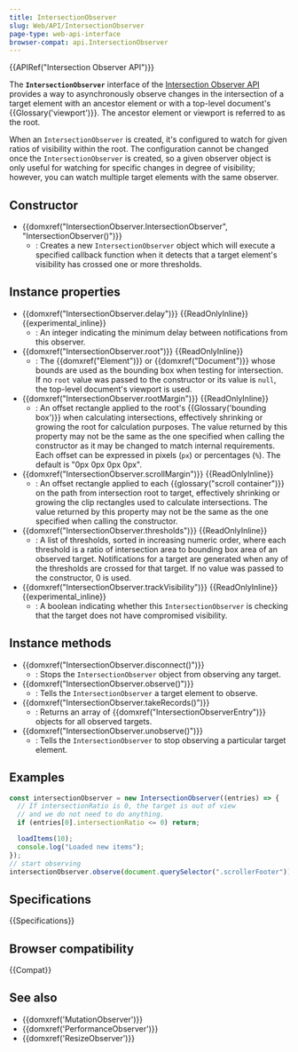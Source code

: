 ```yaml
---
title: IntersectionObserver
slug: Web/API/IntersectionObserver
page-type: web-api-interface
browser-compat: api.IntersectionObserver
---
```


{{APIRef("Intersection Observer API")}}

The **`IntersectionObserver`** interface of the [Intersection Observer API](/en-US/docs/Web/API/Intersection_Observer_API) provides a way to asynchronously observe changes in the intersection of a target element with an ancestor element or with a top-level document's {{Glossary('viewport')}}. The ancestor element or viewport is referred to as the root.

When an `IntersectionObserver` is created, it's configured to watch for given ratios of visibility within the root. The configuration cannot be changed once the `IntersectionObserver` is created, so a given observer object is only useful for watching for specific changes in degree of visibility; however, you can watch multiple target elements with the same observer.

## Constructor

- {{domxref("IntersectionObserver.IntersectionObserver", "IntersectionObserver()")}}
  - : Creates a new `IntersectionObserver` object which will execute a specified callback function when it detects that a target element's visibility has crossed one or more thresholds.

## Instance properties

- {{domxref("IntersectionObserver.delay")}} {{ReadOnlyInline}} {{experimental_inline}}
  - : An integer indicating the minimum delay between notifications from this observer.
- {{domxref("IntersectionObserver.root")}} {{ReadOnlyInline}}
  - : The {{domxref("Element")}} or {{domxref("Document")}} whose bounds are used as the bounding box when testing for intersection. If no `root` value was passed to the constructor or its value is `null`, the top-level document's viewport is used.
- {{domxref("IntersectionObserver.rootMargin")}} {{ReadOnlyInline}}
  - : An offset rectangle applied to the root's {{Glossary('bounding box')}} when calculating intersections, effectively shrinking or growing the root for calculation purposes. The value returned by this property may not be the same as the one specified when calling the constructor as it may be changed to match internal requirements. Each offset can be expressed in pixels (`px`) or percentages (`%`). The default is "0px 0px 0px 0px".
- {{domxref("IntersectionObserver.scrollMargin")}} {{ReadOnlyInline}}
  - : An offset rectangle applied to each {{glossary("scroll container")}} on the path from intersection root to target, effectively shrinking or growing the clip rectangles used to calculate intersections.
    The value returned by this property may not be the same as the one specified when calling the constructor.
- {{domxref("IntersectionObserver.thresholds")}} {{ReadOnlyInline}}
  - : A list of thresholds, sorted in increasing numeric order, where each threshold is a ratio of intersection area to bounding box area of an observed target. Notifications for a target are generated when any of the thresholds are crossed for that target. If no value was passed to the constructor, 0 is used.
- {{domxref("IntersectionObserver.trackVisibility")}} {{ReadOnlyInline}} {{experimental_inline}}
  - : A boolean indicating whether this `IntersectionObserver` is checking that the target does not have compromised visibility.

## Instance methods

- {{domxref("IntersectionObserver.disconnect()")}}
  - : Stops the `IntersectionObserver` object from observing any target.
- {{domxref("IntersectionObserver.observe()")}}
  - : Tells the `IntersectionObserver` a target element to observe.
- {{domxref("IntersectionObserver.takeRecords()")}}
  - : Returns an array of {{domxref("IntersectionObserverEntry")}} objects for all observed targets.
- {{domxref("IntersectionObserver.unobserve()")}}
  - : Tells the `IntersectionObserver` to stop observing a particular target element.

## Examples

```js
const intersectionObserver = new IntersectionObserver((entries) => {
  // If intersectionRatio is 0, the target is out of view
  // and we do not need to do anything.
  if (entries[0].intersectionRatio <= 0) return;

  loadItems(10);
  console.log("Loaded new items");
});
// start observing
intersectionObserver.observe(document.querySelector(".scrollerFooter"));
```

## Specifications

{{Specifications}}

## Browser compatibility

{{Compat}}

## See also

- {{domxref('MutationObserver')}}
- {{domxref('PerformanceObserver')}}
- {{domxref('ResizeObserver')}}
